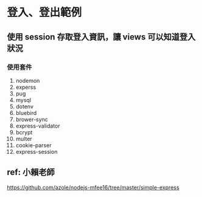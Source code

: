 # 登入、登出範例

## 使用 session 存取登入資訊，讓 views 可以知道登入狀況

### 使用套件
1. nodemon
2. experss
3. pug
4. mysql
5. dotenv
6. bluebird
7. brower-sync
8. express-validator
9. bcrypt
10. multer
11. cookie-parser
12. express-session


## ref: 小賴老師
https://github.com/azole/nodejs-mfee16/tree/master/simple-express
